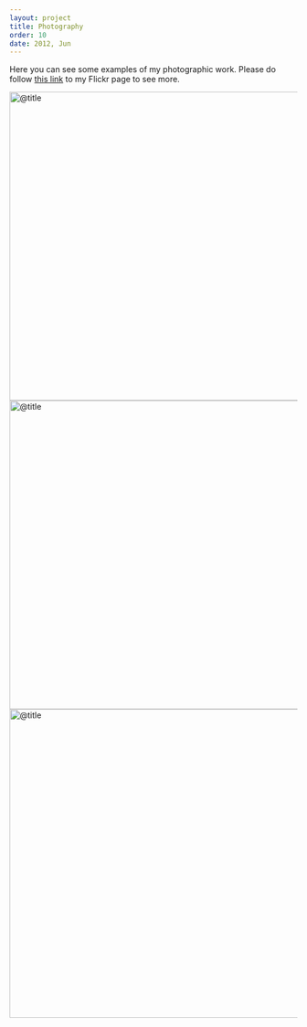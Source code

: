 ```yaml
---
layout: project
title: Photography
order: 10
date: 2012, Jun
---
```


Here you can see some examples of my photographic work. Please do follow [this link](https://www.flickr.com/photos/joshbainbridge/) to my Flickr page to see more.

<p id="media">
<img src="@path/photograph_one.jpg" alt="@title" width="540px">
<img src="@path/photograph_two.jpg" alt="@title" width="540px">
<img src="@path/photograph_three.jpg" alt="@title" width="540px">
</p>